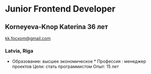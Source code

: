 # Junior Frontend Developer
## Korneyeva-Knop Katerina  36 лет

kk.focxom@gmail.com
### Latvia, Riga

* Образование: высшее экономическое *
Профессия : менеджер проектов
Цели: стать программистом
Опыт: 15 лет
